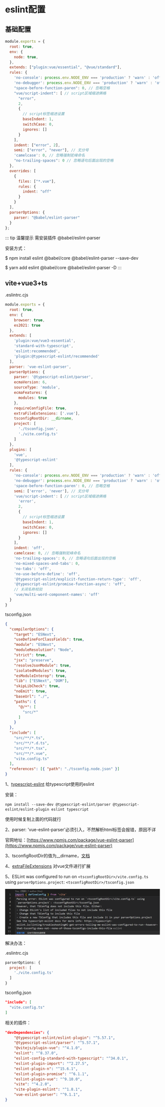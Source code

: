# eslint配置

## 基础配置

```js
module.exports = {
  root: true,
  env: {
    node: true,
  },
  extends: ["plugin:vue/essential", "@vue/standard"],
  rules: {
    'no-console': process.env.NODE_ENV === 'production' ? 'warn' : 'off',
    'no-debugger': process.env.NODE_ENV === 'production' ? 'warn' : 'off',
    "space-before-function-paren": 0, // 忽略空格
    "vue/script-indent": [ // script区域缩进俩格
      "error",
      2,
      {
        // script标签缩进设置
        baseIndent: 1,
        switchCase: 0,
        ignores: []
      }
    ],
    indent: ["error", 2],
    semi: ["error", "never"], // 无分号
    'camelcase': 0, // 忽略强制驼峰命名
    "no-trailing-spaces": 0 // 忽略语句后面出现的空格
  },
  overrides: [
    {
      files: ["*.vue"],
      rules: {
        indent: "off"
      }
    }
  ],
  parserOptions: {
    parser: "@babel/eslint-parser"
  }
};

```

::: tip 温馨提示
需安装插件 @babel/eslint-parser

安装方式：

$ npm install eslint @babel/core @babel/eslint-parser --save-dev

$ yarn add eslint @babel/core @babel/eslint-parser -D
:::

## vite+vue3+ts

.eslintrc.cjs

```js
module.exports = {
  root: true,
  env: {
    browser: true,
    es2021: true
  },
  extends: [
    'plugin:vue/vue3-essential',
    'standard-with-typescript',
    'eslint:recommended',
    'plugin:@typescript-eslint/recommended'
  ],
  parser: 'vue-eslint-parser',
  parserOptions: {
    parser: '@typescript-eslint/parser',
    ecmaVersion: 6,
    sourceType: 'module',
    ecmaFeatures: {
      modules: true
    },
    requireConfigFile: true,
    extraFileExtensions: ['.vue'],
    tsconfigRootDir: __dirname,
    project: [
      './tsconfig.json',
      './vite.config.ts'
    ]
  },
  plugins: [
    'vue',
    '@typescript-eslint'
  ],
  rules: {
    'no-console': process.env.NODE_ENV === 'production' ? 'warn' : 'off',
    'no-debugger': process.env.NODE_ENV === 'production' ? 'warn' : 'off',
    'space-before-function-paren': 0, // 忽略空格
    semi: ['error', 'never'], // 无分号
    'vue/script-indent': [ // script区域缩进俩格
      'error',
      2,
      {
        // script标签缩进设置
        baseIndent: 1,
        switchCase: 0,
        ignores: []
      }
    ],
    indent: 'off',
    camelcase: 0, // 忽略强制驼峰命名
    'no-trailing-spaces': 0, // 忽略语句后面出现的空格
    'no-mixed-spaces-and-tabs': 0,
    'no-tabs': 'off',
    'no-use-before-define': 'off',
    '@typescript-eslint/explicit-function-return-type': 'off',
    '@typescript-eslint/promise-function-async': 'off',
    // 关闭名称校验
    'vue/multi-word-component-names': 'off'
  }
}

```

tsconfig.json

```json
{
  "compilerOptions": {
    "target": "ESNext",
    "useDefineForClassFields": true,
    "module": "ESNext",
    "moduleResolution": "Node",
    "strict": true,
    "jsx": "preserve",
    "resolveJsonModule": true,
    "isolatedModules": true,
    "esModuleInterop": true,
    "lib": ["ESNext", "DOM"],
    "skipLibCheck": true,
    "noEmit": true,
    "baseUrl": "./",
    "paths": {
      "@/*": [
        "src/*"
      ]
    }
  },
  "include": [
    "src/**/*.ts",
    "src/**/*.d.ts",
    "src/**/*.tsx",
    "src/**/*.vue",
    "vite.config.ts"
  ],
  "references": [{ "path": "./tsconfig.node.json" }]
}

```
1、[typescript-eslint](https://typescript-eslint.io/getting-started) 给typescript使用的eslint

安装：

```npm
npm install --save-dev @typescript-eslint/parser @typescript-eslint/eslint-plugin eslint typescript
```

使用时候复制上面的代码就行

2、parser: 'vue-eslint-parser'必须引入，不然解析html标签会报错，原因不详

官网地址：[https://www.npmjs.com/package/vue-eslint-parser](https://www.npmjs.com/package/vue-eslint-parser)

3、tsconfigRootDir的值为__dirname，[文档](https://typescript-eslint.io/linting/typed-linting)

4、[extraFileExtensions](https://typescript-eslint.io/linting/troubleshooting) 对vue文件进行扩展

5、ESLint was configured to run on `<tsconfigRootDir>/vite.config.ts` using `parserOptions.project`: `<tsconfigRootDir>/tsconfig.json`

![Image text](../.vuepress/public/vue/eslint/01.png)

解决办法：

.eslintrc.cjs

```js
parserOptions: {
  project: [
    './vite.config.ts'
  ]
}
```

tsconfig.json

```json
"include": [
  "vite.config.ts"
]
```

相关的插件：

```json
"devDependencies": {
    "@typescript-eslint/eslint-plugin": "^5.57.1",
    "@typescript-eslint/parser": "^5.57.1",
    "@vitejs/plugin-vue": "^4.1.0",
    "eslint": "^8.37.0",
    "eslint-config-standard-with-typescript": "^34.0.1",
    "eslint-plugin-import": "^2.27.5",
    "eslint-plugin-n": "^15.6.1",
    "eslint-plugin-promise": "^6.1.1",
    "eslint-plugin-vue": "^9.10.0",
    "vite": "^4.2.0",
    "vite-plugin-eslint": "^1.8.1",
    "vue-eslint-parser": "^9.1.1",
}
```
